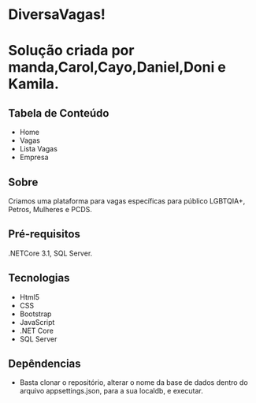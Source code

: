 # DiversaVagas!
# Solução criada por manda,Carol,Cayo,Daniel,Doni e Kamila.

## Tabela de Conteúdo
* Home
* Vagas
* Lista Vagas
* Empresa

## Sobre
 Criamos uma plataforma para vagas específicas para público LGBTQIA+, Petros, Mulheres e PCDS.
 

## Pré-requisitos
  .NETCore 3.1, SQL Server.
  
## Tecnologias
* Html5
* CSS
* Bootstrap
* JavaScript
* .NET Core
* SQL Server

## Depêndencias

* Basta clonar o repositório, alterar o nome da base de dados dentro do arquivo appsettings.json, para a sua localdb, e executar.
